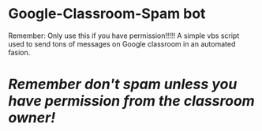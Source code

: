 # Google-Classroom-Spam bot
Remember: Only use this if you have permission!!!!! A simple vbs script used to send tons of messages on Google classroom in an automated fasion. 

# ***Remember don't spam unless you have permission from the classroom owner!***
